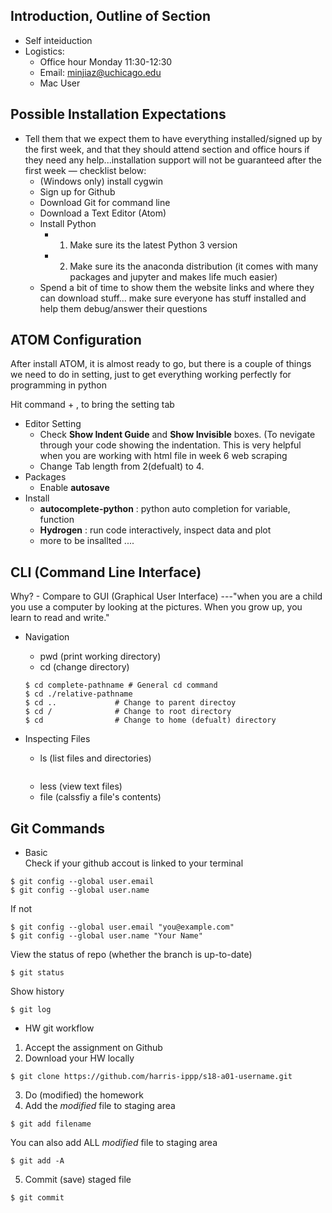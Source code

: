 ## Introduction, Outline of Section
- Self inteiduction
- Logistics:
	* Office hour Monday 11:30-12:30
	* Email: minjiaz@uchicago.edu
	* Mac User 

## Possible Installation Expectations
- Tell them that we expect them to have everything installed/signed up by the first week, and that they should attend section and office hours if they need any help...installation support will not be guaranteed after the first week — checklist below:
    * (Windows only) install cygwin
    * Sign up for Github
    * Download Git for command line
    * Download a Text Editor (Atom)
    * Install Python
        * 1. Make sure its the latest Python 3 version
        * 2. Make sure its the anaconda distribution (it comes with many packages and jupyter and makes life much easier)
    * Spend a bit of time to show them the website links and where they can download stuff... make sure everyone has stuff installed and help them debug/answer their questions

## ATOM Configuration
After install ATOM, it is almost ready to go, but there is a couple of things we need to do in setting, just to get everything working perfectly for programming in python

Hit command + , to bring the setting tab
- Editor Setting
	* Check __Show Indent Guide__ and __Show Invisible__ boxes. (To nevigate through your code showing the indentation. This is very helpful when you are working with html file in week 6 web scraping
	* Change Tab length from 2(defualt) to 4.
- Packages
	* Enable __autosave__
- Install
	* __autocomplete-python__ : python auto completion for variable, function
	* __Hydrogen__ : run code interactively, inspect data and plot
	* more to be insallted ....

## CLI (Command Line Interface)
Why? - Compare to GUI (Graphical User Interface)
---"when you are a child you use a computer by looking at the pictures. When you grow up, you learn to read and write."

- Navigation
	* pwd (print working directory)
	* cd (change directory)

	```
    $ cd complete-pathname # General cd command
    $ cd ./relative-pathname
    $ cd .. 		    # Change to parent directoy
    $ cd / 				# Change to root directory
    $ cd 				# Change to home (defualt) directory
    ```

 - Inspecting Files
 	* ls (list files and directories)

    ```

    ```
 	* less (view text files)
 	* file (calssfiy a file's contents)


## Git Commands
- Basic  
Check if your github accout is linked to your terminal
```
$ git config --global user.email
$ git config --global user.name
```

If not
```
$ git config --global user.email "you@example.com"
$ git config --global user.name "Your Name"
```

View the status of repo (whether the branch is up-to-date)
```
$ git status
```

Show history
```
$ git log
```

- HW git workflow
1) Accept the assignment on Github
2) Download your HW locally
```
$ git clone https://github.com/harris-ippp/s18-a01-username.git
```
3) Do (modified) the homework
4) Add the *modified* file to staging area
```
$ git add filename
```
You can also add ALL *modified* file to staging area
```
$ git add -A
```
5) Commit (save) staged file
```
$ git commit
```
